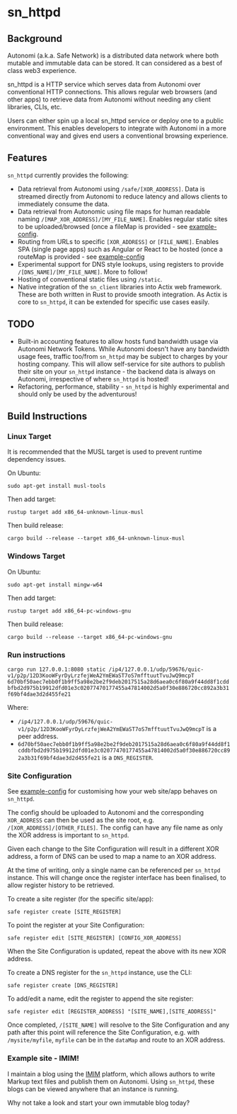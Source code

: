 # sn_httpd

## Background

Autonomi (a.k.a. Safe Network) is a distributed data network where both mutable and immutable data can be stored. It can
considered as a best of class web3 experience.

sn_httpd is a HTTP service which serves data from Autonomi over conventional HTTP connections. This allows regular
web browsers (and other apps) to retrieve data from Autonomi without needing any client libraries, CLIs, etc.

Users can either spin up a local sn_httpd service or deploy one to a public environment. This enables developers to
integrate with Autonomi in a more conventional way and gives end users a conventional browsing experience.

## Features

`sn_httpd` currently provides the following:

- Data retrieval from Autonomi using `/safe/[XOR_ADDRESS]`. Data is streamed directly from Autonomi to reduce
  latency and allows clients to immediately consume the data.
- Data retrieval from Autonomic using file maps for human readable naming `/[MAP_XOR_ADDRESS]/[MY_FILE_NAME]`. Enables
  regular static sites to be uploaded/browsed (once a fileMap is provided - see [example-config](example-config.json).
- Routing from URLs to specific `[XOR_ADDRESS]` or `[FILE_NAME]`. Enables SPA (single page apps) such as Angular or
  React to be hosted (once a routeMap is provided - see [example-config](example-config.json)
- Experimental support for DNS style lookups, using registers to provide `/[DNS_NAME]/[MY_FILE_NAME]`. More to follow!
- Hosting of conventional static files using `/static`.
- Native integration of the `sn_client` libraries into Actix web framework. These are both written in Rust to provide
  smooth integration. As Actix is core to `sn_httpd`, it can be extended for specific use cases easily. 
  
## TODO

- Built-in accounting features to allow hosts fund bandwidth usage via Autonomi Network Tokens. While Autonomi doesn't
  have any bandwidth usage fees, traffic too/from `sn_httpd` may be subject to charges by your hosting company. This
  will allow self-service for site authors to publish their site on your `sn_httpd` instance - the backend data is
  always on Autonomi, irrespective of where `sn_httpd` is hosted!
- Refactoring, performance, stability - `sn_httpd` is highly experimental and should only be used by the adventurous!

## Build Instructions

### Linux Target

It is recommended that the MUSL target is used to prevent runtime dependency issues.

On Ubuntu:

`sudo apt-get install musl-tools`

Then add target:

`rustup target add x86_64-unknown-linux-musl`

Then build release:

`cargo build --release --target x86_64-unknown-linux-musl`

### Windows Target

On Ubuntu:

`sudo apt-get install mingw-w64`

Then add target:

`rustup target add x86_64-pc-windows-gnu`

Then build release:

`cargo build --release --target x86_64-pc-windows-gnu`

### Run instructions

`cargo run 127.0.0.1:8080 static /ip4/127.0.0.1/udp/59676/quic-v1/p2p/12D3KooWFyrDyLrzfejWeA2YmEWaST7oS7mfftuutTvuJwQ9mcpT
6d70bf50aec7ebb0f1b9ff5a98e2be2f9deb2017515a28d6aea0c6f80a9f44dd8f1cddbfbd2d975b19912dfd01e3c02077470177455a47814002d5a0f30e886720cc892a3b31f69bf4dae3d2d455fe21`

Where:

- `/ip4/127.0.0.1/udp/59676/quic-v1/p2p/12D3KooWFyrDyLrzfejWeA2YmEWaST7oS7mfftuutTvuJwQ9mcpT` is a peer address.
- `6d70bf50aec7ebb0f1b9ff5a98e2be2f9deb2017515a28d6aea0c6f80a9f44dd8f1cddbfbd2d975b19912dfd01e3c02077470177455a47814002d5a0f30e886720cc892a3b31f69bf4dae3d2d455fe21` is a `DNS_REGISTER`.

### Site Configuration

See [example-config](example-config.json) for customising how your web site/app behaves on `sn_httpd`.

The config should be uploaded to Autonomi and the corresponding `XOR_ADDRESS` can then be used as the site root,
e.g. `/[XOR_ADDRESS]/[OTHER_FILES]`. The config can have any file name as only the XOR address is important to `sn_httpd`.

Given each change to the Site Configuration will result in a different XOR address, a form of DNS can be used to map a
name to an XOR address.

At the time of writing, only a single name can be referenced per `sn_httpd` instance. This will change once the register
interface has been finalised, to allow register history to be retrieved.

To create a site register (for the specific site/app):

`safe register create [SITE_REGISTER]`

To point the register at your Site Configuration:

`safe register edit [SITE_REGISTER] [CONFIG_XOR_ADDRESS]`

When the Site Configuration is updated, repeat the above with its new XOR address.

To create a DNS register for the `sn_httpd` instance, use the CLI:

`safe register create [DNS_REGISTER]`

To add/edit a name, edit the register to append the site register:

`safe register edit [REGISTER_ADDRESS] "[SITE_NAME],[SITE_ADDRESS]"`

Once completed, `/[SITE_NAME]` will resolve to the Site Configuration and any path after this point will reference
the Site Configuration, e.g. with `/mysite/myfile`, `myfile` can be in the `dataMap` and route to an XOR address.

### Example site - IMIM!

I maintain a blog using the [IMIM](https://github.com/traktion/i-am-immutable-client) platform, which allows authors 
to write Markup text files and publish them on Autonomi. Using `sn_httpd`, these blogs can be viewed anywhere that an
instance is running.

Why not take a look and start your own immutable blog today?